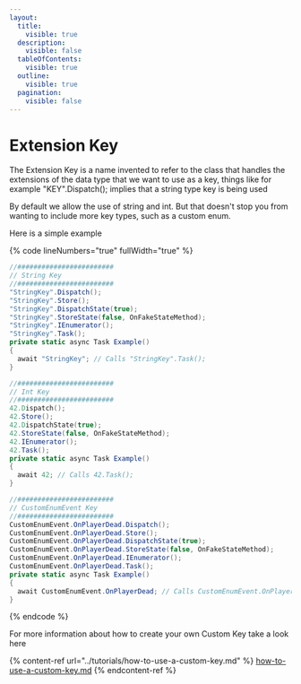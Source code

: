 ```yaml
---
layout:
  title:
    visible: true
  description:
    visible: false
  tableOfContents:
    visible: true
  outline:
    visible: true
  pagination:
    visible: false
---
```


# Extension Key

The Extension Key is a name invented to refer to the class that handles the extensions of the data type that we want to use as a key, things like for example "KEY".Dispatch(); implies that a string type key is being used

By default we allow the use of string and int. But that doesn't stop you from wanting to include more key types, such as a custom enum.

Here is a simple example

{% code lineNumbers="true" fullWidth="true" %}
```csharp
//######################## 
// String Key
//######################## 
"StringKey".Dispatch();
"StringKey".Store();
"StringKey".DispatchState(true);
"StringKey".StoreState(false, OnFakeStateMethod);
"StringKey".IEnumerator();
"StringKey".Task();
private static async Task Example()
{
  await "StringKey"; // Calls "StringKey".Task();
}

//######################## 
// Int Key
//######################## 
42.Dispatch();
42.Store();
42.DispatchState(true);
42.StoreState(false, OnFakeStateMethod);
42.IEnumerator();
42.Task();
private static async Task Example()
{
  await 42; // Calls 42.Task();
}

//######################## 
// CustomEnumEvent Key
//######################## 
CustomEnumEvent.OnPlayerDead.Dispatch();
CustomEnumEvent.OnPlayerDead.Store();
CustomEnumEvent.OnPlayerDead.DispatchState(true);
CustomEnumEvent.OnPlayerDead.StoreState(false, OnFakeStateMethod);
CustomEnumEvent.OnPlayerDead.IEnumerator();
CustomEnumEvent.OnPlayerDead.Task();
private static async Task Example()
{
  await CustomEnumEvent.OnPlayerDead; // Calls CustomEnumEvent.OnPlayerDead.Task();
}
```
{% endcode %}

For more information about how to create your own Custom Key take a look here

{% content-ref url="../tutorials/how-to-use-a-custom-key.md" %}
[how-to-use-a-custom-key.md](../tutorials/how-to-use-a-custom-key.md)
{% endcontent-ref %}
